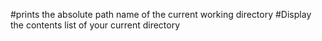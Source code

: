 #prints the absolute path name of the current working directory 
#Display the contents list of your current directory